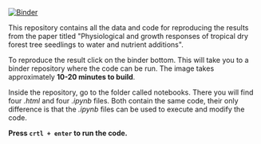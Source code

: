[![Binder](https://mybinder.org/badge_logo.svg)](https://mybinder.org/v2/gh/ecamo19/physiolocal_responses_tropical_dry_forest_reproducible_stats/HEAD)

This repository contains all the data and code for reproducing the results from the paper titled "Physiological and growth responses of tropical dry forest tree seedlings to water and nutrient additions".

To reproduce the result click on the binder bottom. This will take you to a binder repository where the code can be run. The image takes approximately __10-20 minutes to build__.

Inside the repository, go to the folder called notebooks. There you will find four _.html_ and four _.ipynb_ files. Both contain the same code, their only difference is that the _.ipynb_ files can be used to execute and modify the code. 

__Press `crtl + enter` to run the code.__
